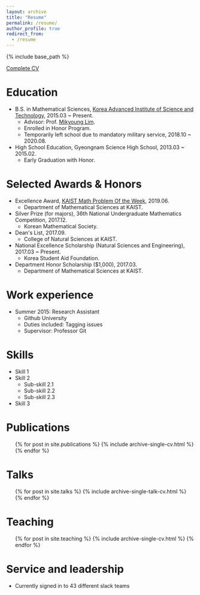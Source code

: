 ```yaml
---
layout: archive
title: "Resume"
permalink: /resume/
author_profile: true
redirect_from:
  - /resume
---
```


{% include base_path %}

[Complete CV](/files/CV_Brian.pdf)

Education
======
* B.S. in Mathematical Sciences, [Korea Advanced Institute of Science and Technology](https://www.kaist.ac.kr/en/), 2015.03 ~ Present.
  * Advisor: Prof. [Mikyoung Lim](https://www.mikyounglim.net/home).
  * Enrolled in Honor Program.
  * Temporarily left school due to mandatory military service, 2018.10 ~ 2020.08.
* High School Education, Gyeongnam Science High School, 2013.03 ~ 2015.02.
  * Early Graduation with Honor.
  
Selected Awards & Honors
======
* Excellence Award, [KAIST Math Problem Of the Week](https://mathsci.kaist.ac.kr/pow/), 2019.06.
  * Department of Mathematical Sciences at KAIST.
* Silver Prize (for majors), 36th National Undergraduate Mathematics Competition, 2017.12.
  * Korean Mathematical Society.
* Dean's List, 2017.09.
   * College of Natural Sciences at KAIST.
* National Excellence Scholarship (Natural Sciences and Engineering), 2017.03 ~ Present.
   * Korea Student Aid Foundation.
* Department Honor Scholarship ($1,000), 2017.03.
   * Department of Mathematical Sciences at KAIST.

Work experience
======
* Summer 2015: Research Assistant
  * Github University
  * Duties included: Tagging issues
  * Supervisor: Professor Git
  
Skills
======
* Skill 1
* Skill 2
  * Sub-skill 2.1
  * Sub-skill 2.2
  * Sub-skill 2.3
* Skill 3

Publications
======
  <ul>{% for post in site.publications %}
    {% include archive-single-cv.html %}
  {% endfor %}</ul>
  
Talks
======
  <ul>{% for post in site.talks %}
    {% include archive-single-talk-cv.html %}
  {% endfor %}</ul>
  
Teaching
======
  <ul>{% for post in site.teaching %}
    {% include archive-single-cv.html %}
  {% endfor %}</ul>
  
Service and leadership
======
* Currently signed in to 43 different slack teams
